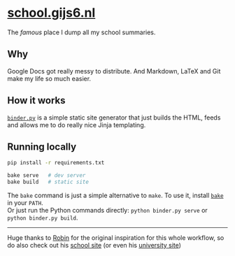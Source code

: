 # [school.gijs6.nl](https://school.gijs6.nl)

The *famous* place I dump all my school summaries.

## Why

Google Docs got really messy to distribute. And Markdown, LaTeX and Git make my life so much easier.

## How it works

[`binder.py`](binder.py) is a simple static site generator that just builds the HTML, feeds and allows me to do really nice Jinja templating.

## Running locally

```bash
pip install -r requirements.txt

bake serve   # dev server
bake build   # static site
```

The `bake` command is just a simple alternative to `make`. To use it, install [`bake`](https://git.dupunkto.org/~meta/dotfiles/blob/master/bin/bake) in your `PATH`.  
Or just run the Python commands directly: `python binder.py serve` or `python binder.py build`.

---

Huge thanks to [Robin](https://github.com/RobinBoers) for the original inspiration for this whole workflow, so do also check out his [school site](https://github.com/RobinBoers/school.geheimesite.nl) (or even his [university site](https://github.com/RobinBoers/uni.geheimesite.nl))
